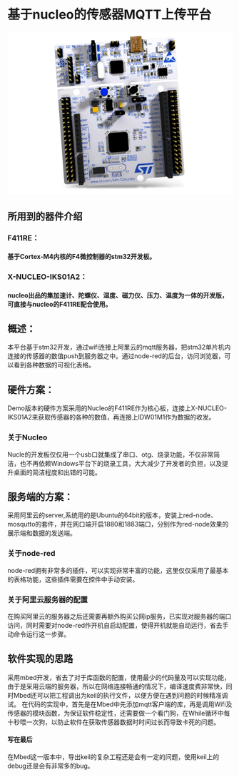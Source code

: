 # 基于nucleo的传感器MQTT上传平台
![nucleo](https://raw.githubusercontent.com/zhangnoys/Mbed/master/gp.jpg)
## 所用到的器件介绍
### F411RE：
#### 基于Cortex-M4内核的F4微控制器的stm32开发板。
### X-NUCLEO-IKS01A2：
#### nucleo出品的集加速计、陀螺仪、湿度、磁力仪、压力、温度为一体的开发版，可直接与nucleo的F411RE配合使用。

####
## 概述：
本平台基于stm32开发，通过wifi连接上阿里云的mqtt服务器，把stm32单片机内连接的传感器的数值push到服务器之中。通过node-red的后台，访问浏览器，可以看到各种数据的可视化表格。

## 硬件方案：
 Demo版本的硬件方案采用的Nucleo的F411RE作为核心板，连接上X-NUCLEO-IKS01A2来获取传感器的各种的数值，再连接上IDW01M1作为数据的收发。
### 关于Nucleo
Nucle的开发板仅仅用一个usb口就集成了串口、otg、烧录功能，不仅非常简洁，也不再依赖Windows平台下的烧录工具，大大减少了开发者的负担，以及提升桌面的简洁程度和出错的可能。

## 服务端的方案：
采用阿里云的server,系统用的是Ubuntu的64bit的版本，安装上red-node、mosqutto的套件，并在网口端开启1880和1883端口，分别作为red-node效果的展示端和数据的发送端。
### 关于node-red
node-red拥有非常多的插件，可以实现非常丰富的功能，这里仅仅采用了最基本的表格功能，这些插件需要在控件中手动安装。
### 关于阿里云服务器的配置
在购买阿里云的服务器之后还需要再额外购买公网ip服务，已实现对服务器的端口访问，同时需要对node-red作开机自启动配置，使得开机就能自动运行，省去手动命令运行这一步骤。
## 软件实现的思路
采用mbed开发，省去了对于库函数的配置，使用最少的代码量及可以实现功能，由于是采用云端的服务器，所以在网络连接畅通的情况下，编译速度费非常快，同时Mbed还可以把工程调出为keil的执行文件，以便方便在遇到问题的时候精准调试。
在代码的实现中，首先是在Mbed中先添加mqtt客户端的库，再是调用Wifi及传感器的模块函数，为保证软件稳定性，还需要做一个看门狗，在While循环中每十秒喂一次狗，以防止软件在获取传感器数据时时间过长而导致卡死的问题。
#### 写在最后
在Mbed这一版本中，导出keil的复杂工程还是会有一定的问题，使用keil上的debug还是会有非常多的bug。
